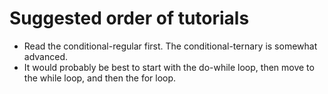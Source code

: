 # Suggested order of tutorials

* Read the conditional-regular first. The conditional-ternary is somewhat advanced.
* It would probably be best to start with the do-while loop, then move to the while loop, and then the for loop. 
